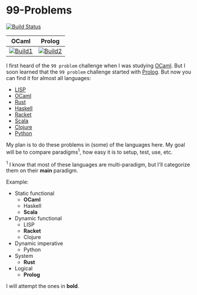 # 99-Problems

[![Build Status](https://travis-ci.com/hasantouma/99-Problems.svg?branch=master)](https://travis-ci.com/hasantouma/99-Problems)

| OCaml             | Prolog            |
|-------------------|-------------------|
| [![Build1][1]][5] | [![Build2][2]][5] |

[1]: https://travis-matrix-badges.herokuapp.com/repos/hasantouma/99-Problems/branches/master/1
[2]: https://travis-matrix-badges.herokuapp.com/repos/hasantouma/99-Problems/branches/master/2
[5]: https://travis-ci.com/hasantouma/99-Problems
[//]: # (source: https://github.com/bjfish/travis-matrix-badges)

I first heard of the `99 problem` challenge when I was studying [OCaml][ocaml 99]. But I soon learned that the `99 problem` challenge started with [Prolog][prolog 99]. But now you can find it for almost all languages:

* [LISP][lisp 99]
* [OCaml][ocaml 99]
* [Rust][rust 99]
* [Haskell][haskell 99]
* [Racket][racket 99]
* [Scala][scala 99]
* [Clojure][clojure 99]
* [Python][python 99]

My plan is to do these problems in (some) of the languages here. My goal will be to compare paradigms<sup>1</sup>, how easy it is to setup, test, use, etc.

<sup>1</sup> I know that most of these languages are multi-paradigm, but I'll categorize them on their **main** paradigm.

Example:
- Static functional
  - **OCaml**
  - Haskell
  - **Scala**
- Dynamic functional
  - LISP
  - **Racket**
  - Clojure
- Dynamic imperative
  - Python
- System
  - **Rust**
- Logical
  - **Prolog**

I will attempt the ones in **bold**.

[ocaml 99]: https://ocaml.org/learn/tutorials/99problems.html
[prolog 99]: https://www.ic.unicamp.br/~meidanis/courses/mc336/2009s2/prolog/problemas/
[lisp 99]: https://www.ic.unicamp.br/~meidanis/courses/mc336/2006s2/funcional/L-99_Ninety-Nine_Lisp_Problems.html
[rust 99]: https://github.com/MaskRay/99-problems-rust
[haskell 99]: https://wiki.haskell.org/H-99:_Ninety-Nine_Haskell_Problems
[racket 99]: https://github.com/dparpyani/99-Lisp-Problems-in-Racket
[scala 99]: http://aperiodic.net/phil/scala/s-99/
[clojure 99]: https://github.com/99XProblems/99-Clojure-Problems
[python 99]: https://wiki.python.org/moin/ProblemSets/99%20Prolog%20Problems%20Solutions
